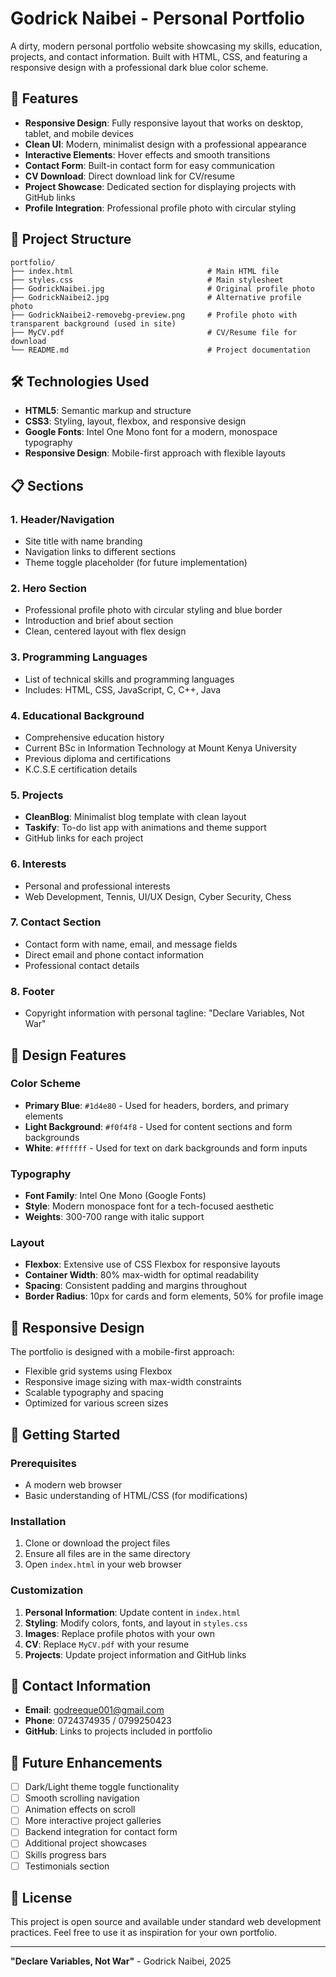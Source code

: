 # Godrick Naibei - Personal Portfolio

A dirty, modern personal portfolio website showcasing my skills, education, projects, and contact information. Built with HTML, CSS, and featuring a responsive design with a professional dark blue color scheme.

## 🚀 Features

- **Responsive Design**: Fully responsive layout that works on desktop, tablet, and mobile devices
- **Clean UI**: Modern, minimalist design with a professional appearance
- **Interactive Elements**: Hover effects and smooth transitions
- **Contact Form**: Built-in contact form for easy communication
- **CV Download**: Direct download link for CV/resume
- **Project Showcase**: Dedicated section for displaying projects with GitHub links
- **Profile Integration**: Professional profile photo with circular styling

## 📁 Project Structure

```
portfolio/
├── index.html                              # Main HTML file
├── styles.css                              # Main stylesheet
├── GodrickNaibei.jpg                       # Original profile photo
├── GodrickNaibei2.jpg                      # Alternative profile photo
├── GodrickNaibei2-removebg-preview.png     # Profile photo with transparent background (used in site)
├── MyCV.pdf                                # CV/Resume file for download
└── README.md                               # Project documentation
```

## 🛠️ Technologies Used

- **HTML5**: Semantic markup and structure
- **CSS3**: Styling, layout, flexbox, and responsive design
- **Google Fonts**: Intel One Mono font for a modern, monospace typography
- **Responsive Design**: Mobile-first approach with flexible layouts

## 📋 Sections

### 1. Header/Navigation
- Site title with name branding
- Navigation links to different sections
- Theme toggle placeholder (for future implementation)

### 2. Hero Section
- Professional profile photo with circular styling and blue border
- Introduction and brief about section
- Clean, centered layout with flex design

### 3. Programming Languages
- List of technical skills and programming languages
- Includes: HTML, CSS, JavaScript, C, C++, Java

### 4. Educational Background
- Comprehensive education history
- Current BSc in Information Technology at Mount Kenya University
- Previous diploma and certifications
- K.C.S.E certification details

### 5. Projects
- **CleanBlog**: Minimalist blog template with clean layout
- **Taskify**: To-do list app with animations and theme support
- GitHub links for each project

### 6. Interests
- Personal and professional interests
- Web Development, Tennis, UI/UX Design, Cyber Security, Chess

### 7. Contact Section
- Contact form with name, email, and message fields
- Direct email and phone contact information
- Professional contact details

### 8. Footer
- Copyright information with personal tagline: "Declare Variables, Not War"

## 🎨 Design Features

### Color Scheme
- **Primary Blue**: `#1d4e80` - Used for headers, borders, and primary elements
- **Light Background**: `#f0f4f8` - Used for content sections and form backgrounds
- **White**: `#ffffff` - Used for text on dark backgrounds and form inputs

### Typography
- **Font Family**: Intel One Mono (Google Fonts)
- **Style**: Modern monospace font for a tech-focused aesthetic
- **Weights**: 300-700 range with italic support

### Layout
- **Flexbox**: Extensive use of CSS Flexbox for responsive layouts
- **Container Width**: 80% max-width for optimal readability
- **Spacing**: Consistent padding and margins throughout
- **Border Radius**: 10px for cards and form elements, 50% for profile image

## 📱 Responsive Design

The portfolio is designed with a mobile-first approach:
- Flexible grid systems using Flexbox
- Responsive image sizing with max-width constraints
- Scalable typography and spacing
- Optimized for various screen sizes

## 🚀 Getting Started

### Prerequisites
- A modern web browser
- Basic understanding of HTML/CSS (for modifications)

### Installation
1. Clone or download the project files
2. Ensure all files are in the same directory
3. Open `index.html` in your web browser

### Customization
1. **Personal Information**: Update content in `index.html`
2. **Styling**: Modify colors, fonts, and layout in `styles.css`
3. **Images**: Replace profile photos with your own
4. **CV**: Replace `MyCV.pdf` with your resume
5. **Projects**: Update project information and GitHub links

## 📧 Contact Information

- **Email**: godreeque001@gmail.com
- **Phone**: 0724374935 / 0799250423
- **GitHub**: Links to projects included in portfolio

## 🔮 Future Enhancements

- [ ] Dark/Light theme toggle functionality
- [ ] Smooth scrolling navigation
- [ ] Animation effects on scroll
- [ ] More interactive project galleries
- [ ] Backend integration for contact form
- [ ] Additional project showcases
- [ ] Skills progress bars
- [ ] Testimonials section

## 📄 License

This project is open source and available under standard web development practices. Feel free to use it as inspiration for your own portfolio.

---

**"Declare Variables, Not War"** - Godrick Naibei, 2025
